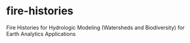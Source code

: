 # fire-histories
Fire Histories for Hydrologic Modeling (Watersheds and Biodiversity) for Earth Analytics Applications
